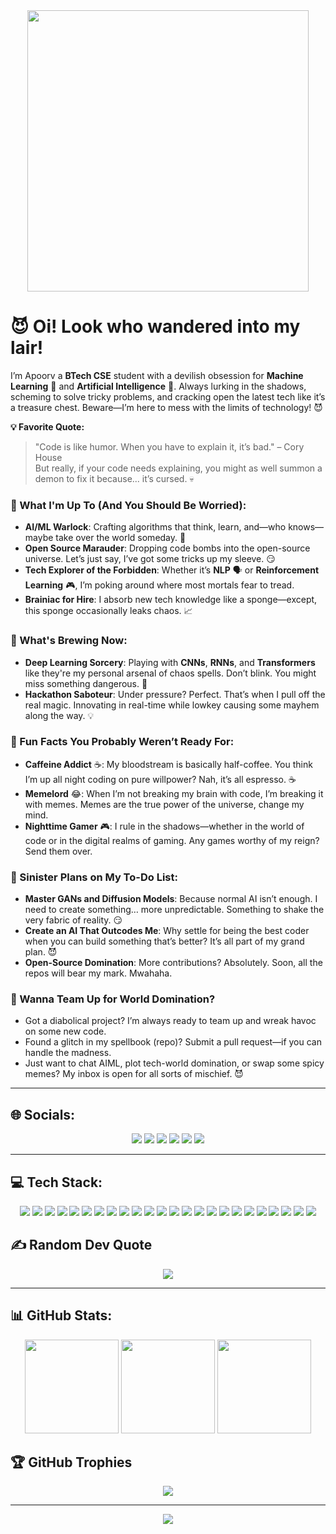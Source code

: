 <div align="center">
  <img height="450" src="https://media.giphy.com/media/o2KLYPem407CM/giphy.gif?cid=790b7611kz7pl1mlt5r44cw6yvxpcjr8l9oh17kdrp8j4u5v&ep=v1_gifs_search&rid=giphy.gif&ct=g" />
</div>

<h1>😈 Oi! Look who wandered into my lair!</h1>
<p>I’m Apoorv a <strong>BTech CSE</strong> student with a devilish obsession for <strong>Machine Learning</strong> 🤖 and <strong>Artificial Intelligence</strong> 🧠. Always lurking in the shadows, scheming to solve tricky problems, and cracking open the latest tech like it’s a treasure chest. Beware—I’m here to mess with the limits of technology! 😈</p>

<p><strong>💡 Favorite Quote:</strong></p>
<blockquote>
  "Code is like humor. When you have to explain it, it’s bad." – Cory House<br>
  But really, if your code needs explaining, you might as well summon a demon to fix it because... it’s cursed. 💀
</blockquote>

<h3>🎯 What I'm Up To (And You Should Be Worried):</h3>
<ul>
  <li><strong>AI/ML Warlock</strong>: Crafting algorithms that think, learn, and—who knows—maybe take over the world someday. 👾</li>
  <li><strong>Open Source Marauder</strong>: Dropping code bombs into the open-source universe. Let’s just say, I’ve got some tricks up my sleeve. 😏</li>
  <li><strong>Tech Explorer of the Forbidden</strong>: Whether it’s <strong>NLP</strong> 🗣️ or <strong>Reinforcement Learning</strong> 🎮, I’m poking around where most mortals fear to tread.</li>
  <li><strong>Brainiac for Hire</strong>: I absorb new tech knowledge like a sponge—except, this sponge occasionally leaks chaos. 📈</li>
</ul>

<h3>🔭 What's Brewing Now:</h3>
<ul>
  <li><strong>Deep Learning Sorcery</strong>: Playing with <strong>CNNs</strong>, <strong>RNNs</strong>, and <strong>Transformers</strong> like they're my personal arsenal of chaos spells. Don’t blink. You might miss something dangerous. 🚀</li>
  <li><strong>Hackathon Saboteur</strong>: Under pressure? Perfect. That’s when I pull off the real magic. Innovating in real-time while lowkey causing some mayhem along the way. 💡</li>
</ul>

<h3>🌟 Fun Facts You Probably Weren’t Ready For:</h3>
<ul>
  <li><strong>Caffeine Addict</strong> ☕: My bloodstream is basically half-coffee. You think I’m up all night coding on pure willpower? Nah, it’s all espresso. ☕</li>
  <li><strong>Memelord</strong> 😂: When I’m not breaking my brain with code, I’m breaking it with memes. Memes are the true power of the universe, change my mind.</li>
  <li><strong>Nighttime Gamer</strong> 🎮: I rule in the shadows—whether in the world of code or in the digital realms of gaming. Any games worthy of my reign? Send them over.</li>
</ul>

<h3>🎯 Sinister Plans on My To-Do List:</h3>
<ul>
  <li><strong>Master GANs and Diffusion Models</strong>: Because normal AI isn’t enough. I need to create something… more unpredictable. Something to shake the very fabric of reality. 😏</li>
  <li><strong>Create an AI That Outcodes Me</strong>: Why settle for being the best coder when you can build something that’s better? It’s all part of my grand plan. 😈</li>
  <li><strong>Open-Source Domination</strong>: More contributions? Absolutely. Soon, all the repos will bear my mark. Mwahaha.</li>
</ul>

<h3>🤝 Wanna Team Up for World Domination?</h3>
<ul>
  <li>Got a diabolical project? I’m always ready to team up and wreak havoc on some new code.</li>
  <li>Found a glitch in my spellbook (repo)? Submit a pull request—if you can handle the madness.</li>
  <li>Just want to chat AIML, plot tech-world domination, or swap some spicy memes? My inbox is open for all sorts of mischief. 😈</li>
</ul>

<hr>

<h2>🌐 Socials:</h2>

<div align="center">
  <a href="https://instagram.com/apoorv.24"><img src="https://img.shields.io/badge/Instagram-%23E4405F.svg?style=for-the-badge&logo=Instagram&logoColor=white"></a> 
  <a href="https://linkedin.com/in/apoorvpatidar24"><img src="https://img.shields.io/badge/LinkedIn-%230077B5.svg?style=for-the-badge&logo=linkedin&logoColor=white"></a>
  <a href="mailto:apoorvpatidar.ap24@gmail.com"><img src="https://img.shields.io/badge/Gmail-D14836?style=for-the-badge&logo=gmail&logoColor=white"></a>
  <a href="https://www.kaggle.com/ApoorvPatidar24"><img src="https://img.shields.io/badge/Kaggle-20BEFF?style=for-the-badge&logo=kaggle&logoColor=white"></a>
  <a href="https://codeforces.com/profile/Apoorv24"><img src="https://img.shields.io/badge/Codeforces-1F8ACB?style=for-the-badge&logo=codeforces&logoColor=white"></a>
  <a href="https://leetcode.com/ApoorvPatidar"><img src="https://img.shields.io/badge/LeetCode-FFA116?style=for-the-badge&logo=leetcode&logoColor=white"></a>
</div>

<hr>

<h2>💻 Tech Stack:</h2>

<div align="center">
  <img src="https://img.shields.io/badge/c++-%2300599C.svg?style=flat-square&logo=c%2B%2B&logoColor=white" />
  <img src="https://img.shields.io/badge/python-3670A0?style=flat-square&logo=python&logoColor=ffdd54" />
  <img src="https://img.shields.io/badge/Java-%23ED8B00.svg?style=flat-square&logo=openjdk&logoColor=white" />
  <img src="https://img.shields.io/badge/html5-%23E34F26.svg?style=flat-square&logo=html5&logoColor=white" />
  <img src="https://img.shields.io/badge/css3-%231572B6.svg?style=flat-square&logo=css3&logoColor=white" />
  <img src="https://img.shields.io/badge/Swift-F54A2A?style=flat-square&logo=swift&logoColor=white" />
  <img src="https://img.shields.io/badge/Flask-%23000.svg?style=flat-square&logo=flask&logoColor=white" />
  <img src="https://img.shields.io/badge/FastAPI-009688?style=flat-square&logo=fastapi&logoColor=white" />
  <img src="https://img.shields.io/badge/Streamlit-FF4B4B?style=flat-square&logo=streamlit&logoColor=white" />
  <img src="https://img.shields.io/badge/OpenCV-%23white.svg?style=flat-square&logo=opencv&logoColor=white" />
  <img src="https://img.shields.io/badge/TensorFlow-%23FF6F00.svg?style=flat-square&logo=TensorFlow&logoColor=white" />
  <img src="https://img.shields.io/badge/PyTorch-%23EE4C2C.svg?style=flat-square&logo=PyTorch&logoColor=white" />
  <img src="https://img.shields.io/badge/Keras-%23D00000.svg?style=flat-square&logo=Keras&logoColor=white" />
  <img src="https://img.shields.io/badge/scikit--learn-%23F7931E.svg?style=flat-square&logo=scikit-learn&logoColor=white" />
  <img src="https://img.shields.io/badge/numpy-%23013243.svg?style=flat-square&logo=numpy&logoColor=white" />
  <img src="https://img.shields.io/badge/pandas-%23150458.svg?style=flat-square&logo=pandas&logoColor=white" />
  <img src="https://img.shields.io/badge/SciPy-%230C55A5.svg?style=flat-square&logo=scipy&logoColor=%white" />
  <img src="https://img.shields.io/badge/Plotly-%233F4F75.svg?style=flat-square&logo=plotly&logoColor=white" />
  <img src="https://img.shields.io/badge/Matplotlib-%23ffffff.svg?style=flat-square&logo=Matplotlib&logoColor=black" />
  <img src="https://img.shields.io/badge/MongoDB-%234ea94b.svg?style=flat-square&logo=mongodb&logoColor=white" />
  <img src="https://img.shields.io/badge/MySQL-4479A1.svg?style=flat-square&logo=mysql&logoColor=white" />
  <img src="https://img.shields.io/badge/Postgres-%23316192.svg?style=flat-square&logo=postgresql&logoColor=white" />
<!--   <img src="https://img.shields.io/badge/sqlite-%2307405e.svg?style=flat-square&logo=sqlite&logoColor=white" /> -->
<!--   <img src="https://img.shields.io/badge/AWS-%23232F3E.svg?style=flat-square&logo=amazon-aws&logoColor=white" /> -->
<!--   <img src="https://img.shields.io/badge/Firebase-%23039BE5.svg?style=flat-square&logo=firebase" /> -->
<!--   <img src="https://img.shields.io/badge/heroku-%23430098.svg?style=flat-square&logo=heroku&logoColor=white" /> -->
  <img src="https://img.shields.io/badge/Git-%23F05033.svg?style=flat-square&logo=git&logoColor=white" />
  <img src="https://img.shields.io/badge/GitHub-%23121011.svg?style=flat-square&logo=github&logoColor=white" />
<!--   <img src="https://img.shields.io/badge/Bitbucket-%230047B3.svg?style=flat-square&logo=bitbucket&logoColor=white" /> -->
</div>

<h2>✍️ Random Dev Quote</h2>

<div align="center">
  <img src="https://quotes-github-readme.vercel.app/api?type=horizontal&theme=dark" />
</div>

<hr>

<h2>📊 GitHub Stats:</h2>

<div align="center">
  <img src="https://github-readme-stats.vercel.app/api?username=ApoorvPatidar&theme=gotham&hide_border=false&include_all_commits=false&count_private=false" height="150" />
  <img src="https://github-readme-streak-stats.herokuapp.com/?user=ApoorvPatidar&theme=gotham&hide_border=false" height="150" />
  <img src="https://github-readme-stats.vercel.app/api/top-langs/?username=ApoorvPatidar&theme=gotham&hide_border=false&include_all_commits=false&count_private=false&layout=compact" height="150" />
</div>

<h2>🏆 GitHub Trophies</h2>

<div align="center">
  <img src="https://github-profile-trophy.vercel.app/?username=ApoorvPatidar&theme=radical&no-frame=false&no-bg=true&margin-w=4" />
</div>

<hr>

<div align="center">
  <a href="https://visitcount.itsvg.in">
    <img src="https://visitcount.itsvg.in/api?id=ApoorvPatidar&icon=2&color=12" />
  </a>
</div>
